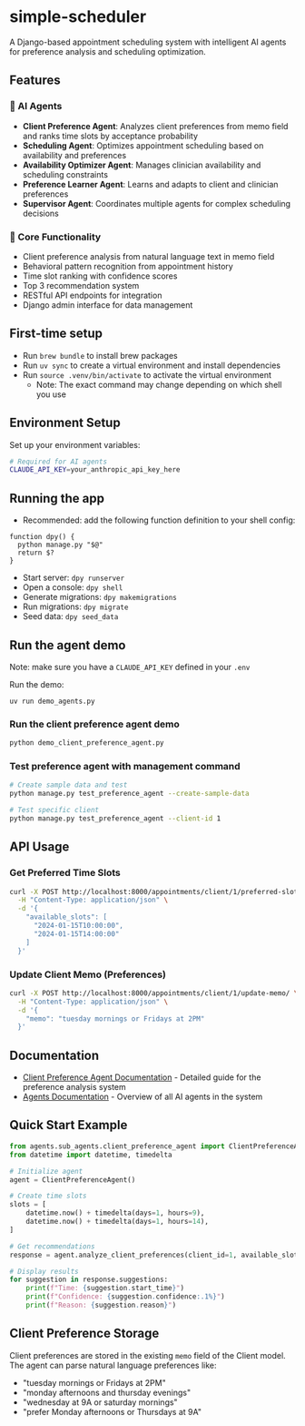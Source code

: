 # simple-scheduler

A Django-based appointment scheduling system with intelligent AI agents for preference analysis and scheduling optimization.

## Features

### 🤖 AI Agents
- **Client Preference Agent**: Analyzes client preferences from memo field and ranks time slots by acceptance probability
- **Scheduling Agent**: Optimizes appointment scheduling based on availability and preferences
- **Availability Optimizer Agent**: Manages clinician availability and scheduling constraints
- **Preference Learner Agent**: Learns and adapts to client and clinician preferences
- **Supervisor Agent**: Coordinates multiple agents for complex scheduling decisions

### 📅 Core Functionality
- Client preference analysis from natural language text in memo field
- Behavioral pattern recognition from appointment history
- Time slot ranking with confidence scores
- Top 3 recommendation system
- RESTful API endpoints for integration
- Django admin interface for data management

## First-time setup
* Run `brew bundle` to install brew packages
* Run `uv sync` to create a virtual environment and install dependencies
* Run `source .venv/bin/activate` to activate the virtual environment
  * Note: The exact command may change depending on which shell you use

## Environment Setup
Set up your environment variables:
```bash
# Required for AI agents
CLAUDE_API_KEY=your_anthropic_api_key_here
```

## Running the app
* Recommended: add the following function definition to your shell config:
```
function dpy() {
  python manage.py "$@"
  return $?
}
```
* Start server: `dpy runserver`
* Open a console: `dpy shell`
* Generate migrations: `dpy makemigrations`
* Run migrations: `dpy migrate`
* Seed data: `dpy seed_data`

## Run the agent demo
Note: make sure you have a `CLAUDE_API_KEY` defined in your `.env`

Run the demo:
```
uv run demo_agents.py
```

### Run the client preference agent demo
```bash
python demo_client_preference_agent.py
```

### Test preference agent with management command
```bash
# Create sample data and test
python manage.py test_preference_agent --create-sample-data

# Test specific client
python manage.py test_preference_agent --client-id 1
```

## API Usage

### Get Preferred Time Slots
```bash
curl -X POST http://localhost:8000/appointments/client/1/preferred-slots/ \
  -H "Content-Type: application/json" \
  -d '{
    "available_slots": [
      "2024-01-15T10:00:00",
      "2024-01-15T14:00:00"
    ]
  }'
```

### Update Client Memo (Preferences)
```bash
curl -X POST http://localhost:8000/appointments/client/1/update-memo/ \
  -H "Content-Type: application/json" \
  -d '{
    "memo": "tuesday mornings or Fridays at 2PM"
  }'
```

## Documentation

- [Client Preference Agent Documentation](CLIENT_PREFERENCE_AGENT_README.md) - Detailed guide for the preference analysis system
- [Agents Documentation](agents/AGENTS_README.md) - Overview of all AI agents in the system

## Quick Start Example

```python
from agents.sub_agents.client_preference_agent import ClientPreferenceAgent
from datetime import datetime, timedelta

# Initialize agent
agent = ClientPreferenceAgent()

# Create time slots
slots = [
    datetime.now() + timedelta(days=1, hours=9),
    datetime.now() + timedelta(days=1, hours=14),
]

# Get recommendations
response = agent.analyze_client_preferences(client_id=1, available_slots=slots)

# Display results
for suggestion in response.suggestions:
    print(f"Time: {suggestion.start_time}")
    print(f"Confidence: {suggestion.confidence:.1%}")
    print(f"Reason: {suggestion.reason}")
```

## Client Preference Storage

Client preferences are stored in the existing `memo` field of the Client model. The agent can parse natural language preferences like:
- "tuesday mornings or Fridays at 2PM"
- "monday afternoons and thursday evenings"
- "wednesday at 9A or saturday mornings"
- "prefer Monday afternoons or Thursdays at 9A"